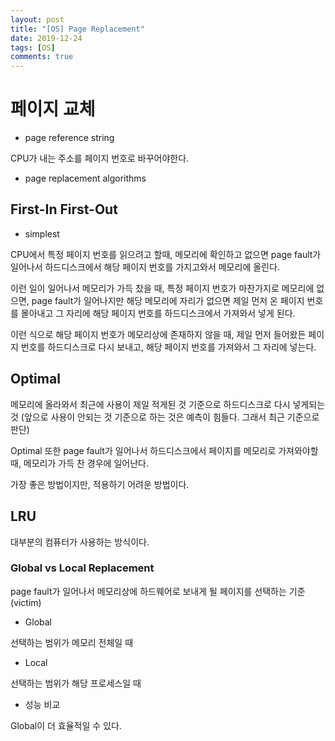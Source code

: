 ```yaml
---
layout: post
title: "[OS] Page Replacement"
date: 2019-12-24
tags: [OS]
comments: true
---
```


# 페이지 교체

* page reference string

CPU가 내는 주소를 페이지 번호로 바꾸어야한다.

* page replacement algorithms

## First-In First-Out

* simplest

CPU에서 특정 페이지 번호를 읽으려고 할때, 메모리에 확인하고 없으면 page fault가 일어나서 하드디스크에서 해당 페이지 번호를 가지고와서 메모리에 올린다.

이런 일이 일어나서 메모리가 가득 찼을 때, 특정 페이지 번호가 마찬가지로 메모리에 없으면, page fault가 일어나지만 해당 메모리에 자리가 없으면 제일 먼저 온 페이지 번호를 몰아내고 그 자리에 해당 페이지 번호를 하드디스크에서 가져와서 넣게 된다.

이런 식으로 해당 페이지 번호가 메모리상에 존재하지 않을 때, 제일 먼저 들어왔든 페이지 번호를 하드디스크로 다시 보내고, 해당 페이지 번호를 가져와서 그 자리에 넣는다.

## Optimal

메모리에 올라와서 최근에 사용이 제일 적게된 것 기준으로 하드디스크로 다시 넣게되는 것 (앞으로 사용이 안되는 것 기준으로 하는 것은 예측이 힘들다. 그래서 최근 기준으로 판단)

Optimal 또한 page fault가 일어나서 하드디스크에서 페이지를 메모리로 가져와야할 때, 메모리가 가득 찬 경우에 일어난다.

가장 좋은 방법이지만, 적용하기 어려운 방법이다.

## LRU

대부분의 컴퓨터가 사용하는 방식이다.

### Global vs Local Replacement

page fault가 일어나서 메모리상에 하드웨어로 보내게 될 페이지를 선택하는 기준 (victim)

* Global

선택하는 범위가 메모리 전체일 때

* Local

선택하는 범위가 해당 프로세스일 때

* 성능 비교

Global이 더 효율적일 수 있다.
